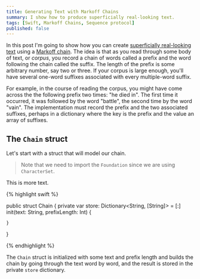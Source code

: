 ```yaml
---
title: Generating Text with Markoff Chains
summary: I show how to produce superficially real-looking text.
tags: [Swift, Markoff Chains, Sequence protocol]
published: false
---
```

In this post I'm going to show how you can create [superficially real-looking text] using a [Markoff chain]. The idea is that as you read through some body of text, or *corpus*, you record a chain of words called a prefix and the word following the chain called the suffix. The length of the prefix is some arbitrary number, say two or three. If your corpus is large enough, you'll have several one-word suffixes associated with every multiple-word suffix.

[superficially real-looking text]: https://en.wikipedia.org/wiki/Natural_language_generation
[Markoff chain]: https://en.wikipedia.org/wiki/Markov_chain

For example, in the course of reading the corpus, you might have come across the the following prefix two times: "he died in". The first time it occurred, it was followed by the word "battle", the second time by the word "vain". The implementation must record the prefix and the two associated suffixes, perhaps in a dictionary where the key is the prefix and the value an array of suffixes.

## The `Chain` struct

Let's start with a struct that will model our chain.

> Note that we need to import the `Foundation` since we are using `CharacterSet`.

This is more text.

{% highlight swift %}

public struct Chain {
    private var store: Dictionary<String, [String]> = [:]
    init(text: String, prefixLength: Int) {



    }
  }

{% endhighlight %}

The `Chain` struct is initialized with some text and prefix length and builds the chain by going through the text word by word, and the result is stored in the private `store` dictionary.
